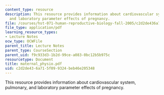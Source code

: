 ```yaml
---
content_type: resource
description: This resource provides information about cardiovascular system, pulmonary,
  and laboratory parameter effects of pregnancy.
file: /courses/hst-071-human-reproductive-biology-fall-2005/c2d2de436a715f099324beb46e205348_maternal_physio.pdf
file_type: application/pdf
learning_resource_types:
- Lecture Notes
ocw_type: OCWFile
parent_title: Lecture Notes
parent_type: CourseSection
parent_uid: f9c933d3-1b2d-99ce-a083-0bc12b5b975c
resourcetype: Document
title: maternal_physio.pdf
uid: c2d2de43-6a71-5f09-9324-beb46e205348
---
```

This resource provides information about cardiovascular system, pulmonary, and laboratory parameter effects of pregnancy.

